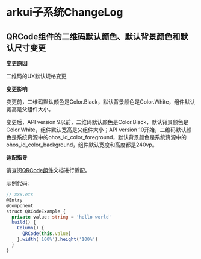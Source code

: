 # arkui子系统ChangeLog
## QRCode组件的二维码默认颜色、默认背景颜色和默认尺寸变更

**变更原因**

二维码的UX默认规格变更

**变更影响**

变更前，二维码默认颜色是Color.Black，默认背景颜色是Color.White，组件默认宽高是父组件大小。

变更后，API version 9以前，二维码默认颜色是Color.Black，默认背景颜色是Color.White，组件默认宽高是父组件大小；API version 10开始，二维码默认颜色是系统资源中的ohos_id_color_foreground，默认背景颜色是系统资源中的ohos_id_color_background，组件默认宽度和高度都是240vp。

**适配指导**

请查阅[QRCode组件](../../../application-dev/reference/arkui-ts/ts-basic-components-qrcode.md)文档进行适配。

示例代码:
```ts
// xxx.ets
@Entry
@Component
struct QRCodeExample {
  private value: string = 'hello world'
  build() {
    Column() {
      QRCode(this.value)
    }.width('100%').height('100%')
  }
}
```
